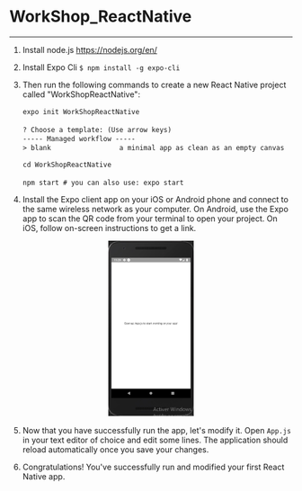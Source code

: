 # WorkShop_ReactNative

---
 
 1) Install node.js https://nodejs.org/en/
 
 2) Install Expo Cli ```$ npm install -g expo-cli```
 
 3) Then run the following commands to create a new React Native project called "WorkShopReactNative":
    ```
    expo init WorkShopReactNative
    
    ? Choose a template: (Use arrow keys)
    ----- Managed workflow -----
    > blank                 a minimal app as clean as an empty canvas
    ```
    ```
    cd WorkShopReactNative
    
    npm start # you can also use: expo start
    ```
  4) Install the Expo client app on your iOS or Android phone and connect to the same wireless network as your computer. On Android, use       the Expo app to scan the QR code from your terminal to open your project. On iOS, follow on-screen instructions to get a link.
 
 <p align="center">
 <img width="30%" height="30%" src="/img/app_first_launch.png">
 </p>
 
 5) Now that you have successfully run the app, let's modify it. Open ```App.js``` in your text editor of choice and edit some lines. The     application should reload automatically once you save your changes.
 
 6) Congratulations! You've successfully run and modified your first React Native app.
